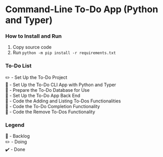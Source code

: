 # Command-Line To-Do App (Python and Typer)

### How to Install and Run
1. Copy source code
2. Run ```python -m pip install -r requirements.txt```

### To-Do List
:pencil2: - Set Up the To-Do Project
<br/>
:construction: - Set Up the To-Do CLI App with Python and Typer
<br/>
:construction: - Prepare the To-Do Database for Use
<br/>
:construction: - Set Up the To-Do App Back End
<br/>
:construction: - Code the Adding and Listing To-Dos Functionalities
<br/>
:construction: - Code the To-Do Completion Functionality
<br/>
:construction: - Code the Remove To-Dos Functionality
<br/>

### Legend
:construction: - Backlog
<br/>
:pencil2: - Doing
<br/>
:heavy_check_mark: - Done
<br/>
